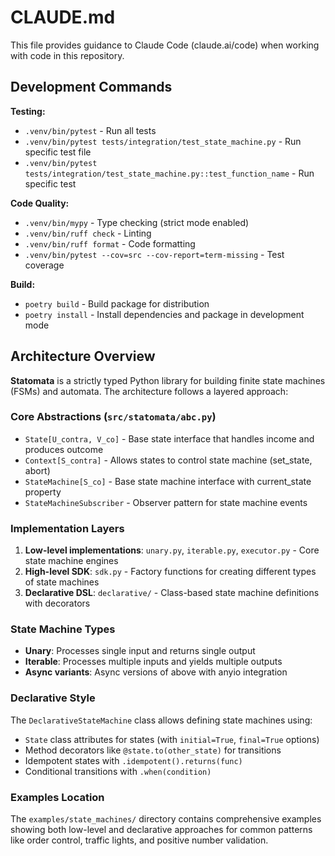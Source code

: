 # CLAUDE.md

This file provides guidance to Claude Code (claude.ai/code) when working with code in this repository.

## Development Commands

**Testing:**
- `.venv/bin/pytest` - Run all tests
- `.venv/bin/pytest tests/integration/test_state_machine.py` - Run specific test file
- `.venv/bin/pytest tests/integration/test_state_machine.py::test_function_name` - Run specific test

**Code Quality:**
- `.venv/bin/mypy` - Type checking (strict mode enabled)
- `.venv/bin/ruff check` - Linting
- `.venv/bin/ruff format` - Code formatting
- `.venv/bin/pytest --cov=src --cov-report=term-missing` - Test coverage

**Build:**
- `poetry build` - Build package for distribution
- `poetry install` - Install dependencies and package in development mode

## Architecture Overview

**Statomata** is a strictly typed Python library for building finite state machines (FSMs) and automata. The architecture follows a layered approach:

### Core Abstractions (`src/statomata/abc.py`)
- `State[U_contra, V_co]` - Base state interface that handles income and produces outcome
- `Context[S_contra]` - Allows states to control state machine (set_state, abort)
- `StateMachine[S_co]` - Base state machine interface with current_state property
- `StateMachineSubscriber` - Observer pattern for state machine events

### Implementation Layers
1. **Low-level implementations**: `unary.py`, `iterable.py`, `executor.py` - Core state machine engines
2. **High-level SDK**: `sdk.py` - Factory functions for creating different types of state machines
3. **Declarative DSL**: `declarative/` - Class-based state machine definitions with decorators

### State Machine Types
- **Unary**: Processes single input and returns single output
- **Iterable**: Processes multiple inputs and yields multiple outputs  
- **Async variants**: Async versions of above with anyio integration

### Declarative Style
The `DeclarativeStateMachine` class allows defining state machines using:
- `State` class attributes for states (with `initial=True`, `final=True` options)
- Method decorators like `@state.to(other_state)` for transitions
- Idempotent states with `.idempotent().returns(func)`
- Conditional transitions with `.when(condition)`

### Examples Location
The `examples/state_machines/` directory contains comprehensive examples showing both low-level and declarative approaches for common patterns like order control, traffic lights, and positive number validation.